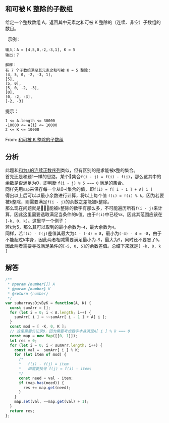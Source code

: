 ## 和可被 K 整除的子数组
给定一个整数数组 A，返回其中元素之和可被 K 整除的（连续、非空）子数组的数目。

 
示例：
```
输入：A = [4,5,0,-2,-3,1], K = 5
输出：7

解释：
有 7 个子数组满足其元素之和可被 K = 5 整除：
[4, 5, 0, -2, -3, 1], 
[5], 
[5, 0], 
[5, 0, -2, -3], 
[0], 
[0, -2, -3], 
[-2, -3]
```

提示：
```
1 <= A.length <= 30000
-10000 <= A[i] <= 10000
2 <= K <= 10000
```

From: [和可被 K 整除的子数组](https://leetcode-cn.com/problems/subarray-sums-divisible-by-k/)

## 分析
此题和[和为s的连续正数序列](./和为s的连续正数序列.md)类似，但有区别的是求能被`K`整的集合。   
首先还是和题1一样的思路，某个集合`f(i - j) = f(i) - f(j)`，那么这其中的余数是否满足为0，即判断 `f(i - j) % 5 === 0` 满足的集合。  
同样先用`map`来保存每一个从0~i集合的值，即`f(i) = f[ i - 1 ] + A[ i ]`   
得出以上后可以以最小余数进行计算，将以上每个值 `f(i) = f(i) % k`，因为若要被`k`整除，则需要满足`f(i - j)`的余数之差能被`k`整除。   
那么现在问题就是能被`k`整除的数字有那么多，不可能遍历所有`f(i - j)`来计算，因此这里需要选取满足当条件的`k`值。由于`f(i)`中已经`%k`，因此其范围应该在`[-k, 0, k]`。这里举一个例子：  
若`k`为5，那么其可以取到的最小余数为`-4`，最大余数为`4`。  
同样，若`f(i) - f(j)`差值其最大为`4 - (-4) = 8`，最小为`(-4) - 4 = -8`，由于不能超过`k`本身，因此两者相减需要满足最小为`-5`，最大为`5`，同时还不要忘了`0`，因此两者需要寻找满足条件的`[-5, 0, 5]`的余数差值。总结下来就是`[ -k, 0, k ]`

## 解答
```javascript
/**
 * @param {number[]} A
 * @param {number} K
 * @return {number}
 */
var subarraysDivByK = function(A, K) {
  const sumArr = [];
  for (let i = 0; i < A.length; i++) {
    sumArr[ i ] = ~~sumArr[ i - 1 ] + A[ i ];
  }
  const mod = [ -K, 0, K ];
  // 这里需要先记录0，因为需要考虑数字本身满足A[ i ] % k === 0
  const map = new Map([[0, 1]]);
  let res = 0;
  for (let i = 0; i < sumArr.length; i++) {
    const val =  sumArr[ i ] % K;
    for (let item of mod) {
      /* 
      *   f(i) - f(j) = item
      *   即需要找寻 f(j) = f(i) - item;
      */
      const need = val - item;
      if (map.has(need)) {
        res += map.get(need);
      }
    }
    map.set(val, ~~map.get(val) + 1);
  }
  return res;
};
```